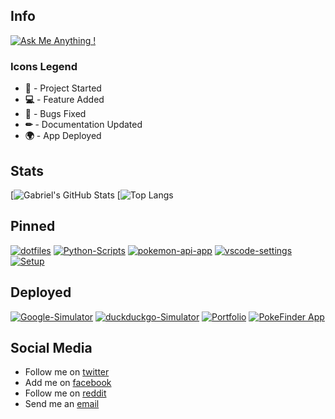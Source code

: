 ## Info

[![Ask Me Anything !](https://img.shields.io/badge/Ask%20me-anything-1abc9c.svg)](https://GitHub.com/GabrielCrackPro/ama)

### Icons Legend

- **🎉** - Project Started
- **💻** - Feature Added
- **🔧** - Bugs Fixed
- **✏** - Documentation Updated
- **🌍** - App Deployed

## Stats

[![Gabriel's GitHub Stats](https://github-readme-stats.vercel.app/api?username=GabrielCrackPro&show_icons=true&theme=dark)
[![Top Langs](https://github-readme-stats.vercel.app/api/top-langs/?username=GabrielCrackPro&theme=dark&layout=compact)

## Pinned
[![dotfiles](https://github-readme-stats.vercel.app/api/pin/?username=GabrielCrackPro&repo=dotfiles&theme=dark)](https://github.com/GabrielCrackPro/ddotfiles)
[![Python-Scripts](https://github-readme-stats.vercel.app/api/pin/?username=GabrielCrackPro&repo=python-scripts&theme=dark)](https://github.com/GabrielCrackPro/python-scripts)
[![pokemon-api-app](https://github-readme-stats.vercel.app/api/pin/?username=GabrielCrackPro&repo=pokemon-api-app&theme=dark)](https://github.com/GabrielCrackPro/pokemon-tcg-app)
[![vscode-settings](https://github-readme-stats.vercel.app/api/pin/?username=GabrielCrackPro&repo=vscode-settings&theme=dark)](https://github.com/GabrielCrackPro/vscode-settings)
[![Setup](https://github-readme-stats.vercel.app/api/pin/?username=GabrielCrackPro&repo=Setup&theme=dark)](https://github.com/GabrielCrackPro/Setup)

## Deployed

[![Google-Simulator](https://github-readme-stats.vercel.app/api/pin/?username=GabrielCrackPro&repo=Google-Simulator&theme=dark)](https://github.com/GabrielCrackPro/Google-Simulator)
[![duckduckgo-Simulator](https://github-readme-stats.vercel.app/api/pin/?username=GabrielCrackPro&repo=duckduckgo-Simulator&theme=dark)](https://github.com/GabrielCrackPro/duckduckgo-Simulator)
[![Portfolio](https://github-readme-stats.vercel.app/api/pin/?username=GabrielCrackPro&repo=personal-porfolio&theme=dark)](https://github.com/GabrielCrackPro/personal-porfolio)
[![PokeFinder App](https://github-readme-stats.vercel.app/api/pin/?username=GabrielCrackPro&repo=pokemon-api-app&theme=dark)](https://github.com/GabrielCrackPro/RealTime-Clock)

## Social Media

- Follow me on <a href="http://twitter.com/gabrielvr01" target="blank">twitter</a>
- Add me on <a href="https://facebook.com/gabriel.vargasreyes.5" target="blank">facebook</a>
- Follow me on <a href="http://reddit.com/gabrielvr01" target="blank">reddit</a>
- Send me an <a href="mailto:gabrielcrackpro2001@gmail.com">email</a>
